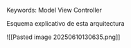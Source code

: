 
Keywords: Model View Controller

Esquema explicativo de esta arquitectura

![[Pasted image 20250610130635.png]]